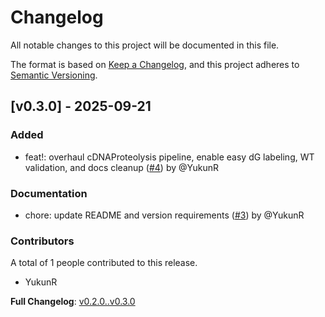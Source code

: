 # Changelog

All notable changes to this project will be documented in this file.

The format is based on [Keep a Changelog](https://keepachangelog.com/en/1.0.0/),
and this project adheres to [Semantic Versioning](https://semver.org/spec/v2.0.0.html).

## [v0.3.0] - 2025-09-21

### Added

- feat!: overhaul cDNAProteolysis pipeline, enable easy dG labeling, WT validation, and docs cleanup ([#4](https://github.com/xulab-research/TidyMut/pull/4)) by @YukunR

### Documentation

- chore: update README and version requirements ([#3](https://github.com/xulab-research/TidyMut/pull/3)) by @YukunR

### Contributors

A total of 1 people contributed to this release. 

- YukunR


**Full Changelog**: [v0.2.0..v0.3.0](https://github.com/xulab-research/TidyMut/compare/v0.2.0..v0.3.0)